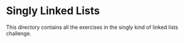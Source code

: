 # Singly Linked Lists

This directory contains all the exercises in the singly kind of linked lists challenge.
